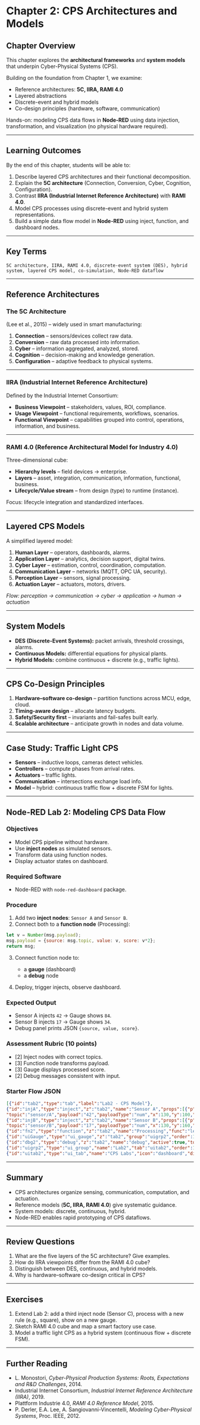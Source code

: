 # Chapter 2: CPS Architectures and Models

## Chapter Overview
This chapter explores the **architectural frameworks** and **system models** that underpin Cyber-Physical Systems (CPS).  

Building on the foundation from Chapter 1, we examine:
- Reference architectures: **5C, IIRA, RAMI 4.0**  
- Layered abstractions  
- Discrete-event and hybrid models  
- Co-design principles (hardware, software, communication)  

Hands-on: modeling CPS data flows in **Node-RED** using data injection, transformation, and visualization (no physical hardware required).

---

## Learning Outcomes
By the end of this chapter, students will be able to:

1. Describe layered CPS architectures and their functional decomposition.  
2. Explain the **5C architecture** (Connection, Conversion, Cyber, Cognition, Configuration).  
3. Contrast **IIRA (Industrial Internet Reference Architecture)** with **RAMI 4.0**.  
4. Model CPS processes using discrete-event and hybrid system representations.  
5. Build a simple data flow model in **Node-RED** using inject, function, and dashboard nodes.  

---

## Key Terms
`5C architecture, IIRA, RAMI 4.0, discrete-event system (DES), hybrid system, layered CPS model, co-simulation, Node-RED dataflow`

---

## Reference Architectures

### The 5C Architecture
(Lee et al., 2015) – widely used in smart manufacturing:

1. **Connection** – sensors/devices collect raw data.  
2. **Conversion** – raw data processed into information.  
3. **Cyber** – information aggregated, analyzed, stored.  
4. **Cognition** – decision-making and knowledge generation.  
5. **Configuration** – adaptive feedback to physical systems.  

---

### IIRA (Industrial Internet Reference Architecture)
Defined by the Industrial Internet Consortium:

- **Business Viewpoint** – stakeholders, values, ROI, compliance.  
- **Usage Viewpoint** – functional requirements, workflows, scenarios.  
- **Functional Viewpoint** – capabilities grouped into control, operations, information, and business.  

---

### RAMI 4.0 (Reference Architectural Model for Industry 4.0)
Three-dimensional cube:

- **Hierarchy levels** – field devices → enterprise.  
- **Layers** – asset, integration, communication, information, functional, business.  
- **Lifecycle/Value stream** – from design (type) to runtime (instance).  

Focus: lifecycle integration and standardized interfaces.

---

## Layered CPS Models
A simplified layered model:

1. **Human Layer** – operators, dashboards, alarms.  
2. **Application Layer** – analytics, decision support, digital twins.  
3. **Cyber Layer** – estimation, control, coordination, computation.  
4. **Communication Layer** – networks (MQTT, OPC UA, security).  
5. **Perception Layer** – sensors, signal processing.  
6. **Actuation Layer** – actuators, motors, drivers.  

*Flow: perception → communication → cyber → application → human → actuation*

---

## System Models
- **DES (Discrete-Event Systems):** packet arrivals, threshold crossings, alarms.  
- **Continuous Models:** differential equations for physical plants.  
- **Hybrid Models:** combine continuous + discrete (e.g., traffic lights).  

---

## CPS Co-Design Principles
1. **Hardware–software co-design** – partition functions across MCU, edge, cloud.  
2. **Timing-aware design** – allocate latency budgets.  
3. **Safety/Security first** – invariants and fail-safes built early.  
4. **Scalable architecture** – anticipate growth in nodes and data volume.  

---

## Case Study: Traffic Light CPS
- **Sensors** – inductive loops, cameras detect vehicles.  
- **Controllers** – compute phases from arrival rates.  
- **Actuators** – traffic lights.  
- **Communication** – intersections exchange load info.  
- **Model** – hybrid: continuous traffic flow + discrete FSM for lights.  

---

## Node-RED Lab 2: Modeling CPS Data Flow

### Objectives
- Model CPS pipeline without hardware.  
- Use **inject nodes** as simulated sensors.  
- Transform data using function nodes.  
- Display actuator states on dashboard.  

### Required Software
- Node-RED with `node-red-dashboard` package.  

### Procedure
1. Add two **inject nodes**: `Sensor A` and `Sensor B`.  
2. Connect both to a **function node** (Processing):  

```js
let v = Number(msg.payload);
msg.payload = {source: msg.topic, value: v, score: v*2};
return msg;
```

3. Connect function node to:  
   - a **gauge** (dashboard)  
   - a **debug** node  

4. Deploy, trigger injects, observe dashboard.

### Expected Output
- Sensor A injects `42` → Gauge shows `84`.  
- Sensor B injects `17` → Gauge shows `34`.  
- Debug panel prints JSON `{source, value, score}`.  

### Assessment Rubric (10 points)
- [2] Inject nodes with correct topics.  
- [3] Function node transforms payload.  
- [3] Gauge displays processed score.  
- [2] Debug messages consistent with input.  

### Starter Flow JSON
```json
[{"id":"tab2","type":"tab","label":"Lab2 - CPS Model"},
{"id":"injA","type":"inject","z":"tab2","name":"Sensor A","props":[{"p":"payload"},{"p":"topic","vt":"str"}],
"topic":"sensor/A","payload":"42","payloadType":"num","x":130,"y":100,"wires":[["fn2"]]},
{"id":"injB","type":"inject","z":"tab2","name":"Sensor B","props":[{"p":"payload"},{"p":"topic","vt":"str"}],
"topic":"sensor/B","payload":"17","payloadType":"num","x":130,"y":160,"wires":[["fn2"]]},
{"id":"fn2","type":"function","z":"tab2","name":"Processing","func":"let v = Number(msg.payload);\nmsg.payload = {source: msg.topic, value: v, score: v*2};\nreturn msg;","outputs":1,"noerr":0,"x":330,"y":130,"wires":[["uiGauge","dbg2"]]},
{"id":"uiGauge","type":"ui_gauge","z":"tab2","group":"uigrp2","order":1,"gtype":"gage","title":"Actuator Level","label":"units","format":"{{msg.payload.score}}","min":0,"max":"100","x":530,"y":130,"wires":[]},
{"id":"dbg2","type":"debug","z":"tab2","name":"debug","active":true,"tosidebar":true,"complete":"true","x":530,"y":90,"wires":[]},
{"id":"uigrp2","type":"ui_group","name":"Lab2","tab":"uitab2","order":1,"disp":true,"width":"6","collapse":false},
{"id":"uitab2","type":"ui_tab","name":"CPS Labs","icon":"dashboard","disabled":false,"hidden":false}]
```

---

## Summary
- CPS architectures organize sensing, communication, computation, and actuation.  
- Reference models (**5C, IIRA, RAMI 4.0**) give systematic guidance.  
- System models: discrete, continuous, hybrid.  
- Node-RED enables rapid prototyping of CPS dataflows.  

---

## Review Questions
1. What are the five layers of the 5C architecture? Give examples.  
2. How do IIRA viewpoints differ from the RAMI 4.0 cube?  
3. Distinguish between DES, continuous, and hybrid models.  
4. Why is hardware–software co-design critical in CPS?  

---

## Exercises
1. Extend Lab 2: add a third inject node (Sensor C), process with a new rule (e.g., square), show on a new gauge.  
2. Sketch RAMI 4.0 cube and map a smart factory use case.  
3. Model a traffic light CPS as a hybrid system (continuous flow + discrete FSM).  

---

## Further Reading
- L. Monostori, *Cyber-Physical Production Systems: Roots, Expectations and R&D Challenges*, 2014.  
- Industrial Internet Consortium, *Industrial Internet Reference Architecture (IIRA)*, 2019.  
- Plattform Industrie 4.0, *RAMI 4.0 Reference Model*, 2015.  
- P. Derler, E.A. Lee, A. Sangiovanni-Vincentelli, *Modeling Cyber-Physical Systems*, Proc. IEEE, 2012.  

